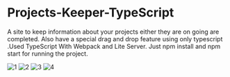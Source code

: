 # Projects-Keeper-TypeScript

A site to keep information about your projects either they are on going are completed. Also have a special drag and drop feature using only typescript .Used TypeScript With Webpack and Lite Server. Just npm install and npm start for running the project.

![1](https://github.com/Niraj-Koli/Projects-Keeper-TypeScript/assets/113058131/e39f09c5-ef1a-41a7-8655-f509ebee8b8b)
![2](https://github.com/Niraj-Koli/Projects-Keeper-TypeScript/assets/113058131/ee1c4b6e-a676-4767-b856-b737b9e40a28)
![3](https://github.com/Niraj-Koli/Projects-Keeper-TypeScript/assets/113058131/9ce90679-dd7d-4d34-bf4b-1613d2e62683)
![4](https://github.com/Niraj-Koli/Projects-Keeper-TypeScript/assets/113058131/8fb608a4-7e69-4a75-8b9b-9f8413f3f5f2)
